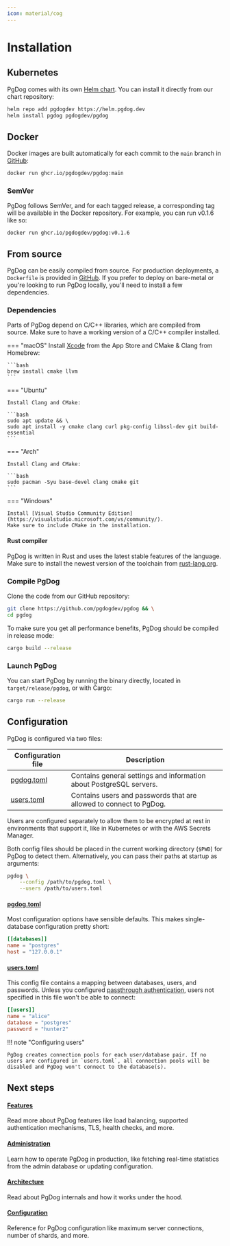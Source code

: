 ```yaml
---
icon: material/cog
---
```

# Installation

## Kubernetes

PgDog comes with its own [Helm chart](https://github.com/pgdogdev/helm). You can install it directly from our chart repository:

```bash
helm repo add pgdogdev https://helm.pgdog.dev
helm install pgdog pgdogdev/pgdog
```

## Docker

Docker images are built automatically for each commit to the `main` branch in [GitHub](https://github.com/pgdogdev/pgdog/pkgs/container/pgdog):

```bash
docker run ghcr.io/pgdogdev/pgdog:main
```

### SemVer

PgDog follows SemVer, and for each tagged release, a corresponding tag will be available in the Docker repository. For example, you can run v0.1.6 like so:

```
docker run ghcr.io/pgdogdev/pgdog:v0.1.6
```

## From source

PgDog can be easily compiled from source. For production deployments, a `Dockerfile` is provided in [GitHub](https://github.com/pgdogdev/pgdog/tree/main/Dockerfile). If you prefer to deploy on bare-metal or you're looking to run PgDog locally, you'll need to install a few dependencies.

### Dependencies

Parts of PgDog depend on C/C++ libraries, which are compiled from source. Make sure to have a working version of a C/C++ compiler installed.

=== "macOS"
    Install [Xcode](https://developer.apple.com/xcode/) from the App Store and CMake & Clang from Homebrew:

    ```bash
    brew install cmake llvm
    ```

=== "Ubuntu"

    Install Clang and CMake:

    ```bash
    sudo apt update && \
    sudo apt install -y cmake clang curl pkg-config libssl-dev git build-essential
    ```

=== "Arch"

    Install Clang and CMake:

    ```bash
    sudo pacman -Syu base-devel clang cmake git
    ```

=== "Windows"

    Install [Visual Studio Community Edition](https://visualstudio.microsoft.com/vs/community/).
    Make sure to include CMake in the installation.

#### Rust compiler

PgDog is written in Rust and uses the latest stable features of the language. Make sure to install the newest version of the toolchain from [rust-lang.org](https://rust-lang.org).

### Compile PgDog

Clone the code from our GitHub repository:

```bash
git clone https://github.com/pgdogdev/pgdog && \
cd pgdog
```

To make sure you get all performance benefits, PgDog should be compiled in release mode:

```bash
cargo build --release
```

### Launch PgDog

You can start PgDog by running the binary directly, located in `target/release/pgdog`, or with Cargo:

```bash
cargo run --release
```

## Configuration

PgDog is configured via two files:

| Configuration file | Description |
|-|-|
| [pgdog.toml](configuration/index.md) | Contains general settings and information about PostgreSQL servers. |
| [users.toml](configuration/users.toml/users.md) | Contains users and passwords that are allowed to connect to PgDog. |

Users are configured separately to allow them to be encrypted at rest in environments that support it, like in Kubernetes or with the AWS Secrets Manager.

Both config files should be placed in the current working directory (`$PWD`) for PgDog to detect them. Alternatively,
you can pass their paths at startup as arguments:

```bash
pgdog \
    --config /path/to/pgdog.toml \
    --users /path/to/users.toml
```

#### [pgdog.toml](configuration/pgdog.toml/general.md)

Most configuration options have sensible defaults. This makes single-database configuration pretty short:

```toml
[[databases]]
name = "postgres"
host = "127.0.0.1"
```

#### [users.toml](configuration/users.toml/users.md)

This config file contains a mapping between databases, users, and passwords. Unless you configured [passthrough authentication](features/authentication.md#passthrough-authentication), users not specified in this file won't be able to connect:

```toml
[[users]]
name = "alice"
database = "postgres"
password = "hunter2"
```

!!! note "Configuring users"

    PgDog creates connection pools for each user/database pair. If no users are configured in `users.toml`, all connection pools will be disabled and PgDog won't connect to the database(s).

## Next steps

<div class="grid">
    <div>
        <h4><a href="/features/">Features</a></h4>
        <p>Read more about PgDog features like load balancing, supported authentication mechanisms, TLS, health checks, and more.</p>
    </div>
    <div>
        <h4><a href="/administration/">Administration</a></h4>
        <p>Learn how to operate PgDog in production, like fetching real-time statistics from the admin database or updating configuration.</p>
    </div>
    <div>
        <h4><a href="/architecture/">Architecture</a></h4>
        <p>Read about PgDog internals and how it works under the hood.</p>
    </div>
    <div>
        <h4><a href="/configuration/">Configuration</a></h4>
        <p>Reference for PgDog configuration like maximum server connections, number of shards, and more.</p>
    </div>
</div>
